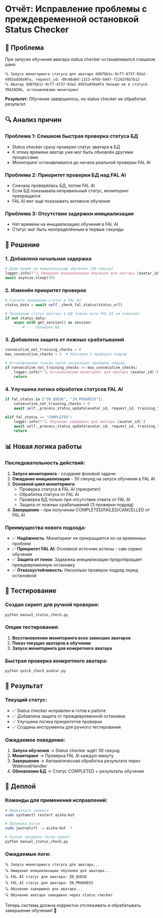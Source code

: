 # Отчёт: Исправление проблемы с преждевременной остановкой Status Checker

## 🚨 Проблема

При запуске обучения аватара status checker останавливался слишком рано:

```
🔍 Запуск мониторинга статуса для аватара dd07bb1c-0cf7-4737-93a2-4955ad50a9fa, request_id: d9c48a0d-1153-4f65-b047-f226376b7b12
🔍 Аватар dd07bb1c-0cf7-4737-93a2-4955ad50a9fa больше не в статусе TRAINING, останавливаем мониторинг
```

**Результат**: Обучение завершилось, но status checker не обработал результат.

## 🔍 Анализ причин

### Проблема 1: Слишком быстрая проверка статуса БД
- Status checker сразу проверял статус аватара в БД
- К этому времени аватар уже мог быть обновлён другими процессами
- Мониторинг останавливался до начала реальной проверки FAL AI

### Проблема 2: Приоритет проверки БД над FAL AI
- Сначала проверялась БД, потом FAL AI
- Если БД показывала неправильный статус, мониторинг прекращался
- FAL AI мог ещё показывать активное обучение

### Проблема 3: Отсутствие задержки инициализации
- Нет времени на инициализацию обучения в FAL AI
- Статус мог быть неопределённым в первые секунды

## 🔧 Решение

### 1. Добавлена начальная задержка
```python
# Даём время на инициализацию обучения (30 секунд)
logger.info(f"🔍 Ожидание инициализации обучения для аватара {avatar_id}...")
await asyncio.sleep(30)
```

### 2. Изменён приоритет проверок
```python
# Сначала проверяем статус в FAL AI
status_data = await self._check_fal_status(status_url)

# Проверяем статус аватара в БД только если FAL AI не отвечает
if not status_data:
    async with get_session() as session:
        # ... проверка БД
```

### 3. Добавлена защита от ложных срабатываний
```python
consecutive_not_training_checks = 0
max_consecutive_checks = 3  # Максимум 3 проверки подряд

# Останавливаем только после нескольких проверок подряд
if consecutive_not_training_checks >= max_consecutive_checks:
    logger.info(f"🔍 Останавливаем мониторинг для аватара {avatar_id}")
    return
```

### 4. Улучшена логика обработки статусов FAL AI
```python
if fal_status in ["IN_QUEUE", "IN_PROGRESS"]:
    consecutive_not_training_checks = 0
    await self._process_status_update(avatar_id, request_id, training_type, status_data)
    
elif fal_status == "COMPLETED":
    logger.info(f"🔍 Обучение завершено для аватара {avatar_id}")
    await self._process_status_update(avatar_id, request_id, training_type, status_data)
    return
```

## 📊 Новая логика работы

### Последовательность действий:
1. **Запуск мониторинга** - создание фоновой задачи
2. **Ожидание инициализации** - 30 секунд на запуск обучения в FAL AI
3. **Основной цикл мониторинга**:
   - Проверка статуса в FAL AI (приоритет)
   - Обработка статуса от FAL AI
   - Проверка БД только при отсутствии ответа от FAL AI
   - Защита от ложных срабатываний (3 проверки подряд)
4. **Завершение** - при получении COMPLETED/FAILED/CANCELLED от FAL AI

### Преимущества нового подхода:
- ✅ **Надёжность**: Мониторинг не прекращается из-за временных проблем
- ✅ **Приоритет FAL AI**: Основной источник истины - сам сервис обучения
- ✅ **Защита от гонок**: Задержка инициализации предотвращает преждевременную остановку
- ✅ **Отказоустойчивость**: Несколько проверок подряд перед остановкой

## 🧪 Тестирование

### Создан скрипт для ручной проверки:
```bash
python manual_status_check.py
```

### Опции тестирования:
1. **Восстановление мониторинга всех зависших аватаров**
2. **Показ текущих аватаров в обучении**
3. **Запуск мониторинга для конкретного аватара**

### Быстрая проверка конкретного аватара:
```bash
python quick_check_avatar.py
```

## 🎯 Результат

### Текущий статус:
- ✅ Status checker исправлен и готов к работе
- ✅ Добавлена защита от преждевременной остановки
- ✅ Улучшена логика приоритетов проверки
- ✅ Созданы инструменты для ручного тестирования

### Ожидаемое поведение:
1. **Запуск обучения** → Status checker ждёт 30 секунд
2. **Мониторинг** → Проверка FAL AI каждую минуту
3. **Завершение** → Автоматическая обработка результата через WebhookHandler
4. **Обновление БД** → Статус COMPLETED + результаты обучения

## 🚀 Деплой

### Команды для применения исправлений:
```bash
# Перезапуск сервиса
sudo systemctl restart aisha-bot

# Проверка логов
sudo journalctl -u aisha-bot -f

# Ручная проверка (если нужно)
python manual_status_check.py
```

### Ожидаемые логи:
```
🔍 Запуск мониторинга статуса для аватара...
🔍 Ожидание инициализации обучения для аватара...
🔍 FAL AI статус для аватара: IN_QUEUE
🔍 FAL AI статус для аватара: IN_PROGRESS
🔍 Обучение завершено для аватара...
🔍 Обучение аватара завершено через status checker
```

Теперь система должна корректно отслеживать и обрабатывать завершение обучения! 🎉 